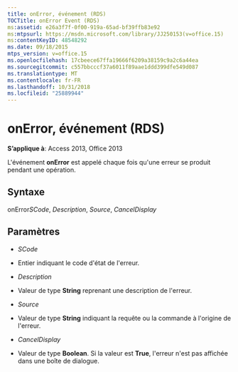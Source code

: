 ```yaml
---
title: onError, événement (RDS)
TOCTitle: onError Event (RDS)
ms:assetid: e26a3f7f-0f00-919a-65ad-bf39ffb83e92
ms:mtpsurl: https://msdn.microsoft.com/library/JJ250153(v=office.15)
ms:contentKeyID: 48548292
ms.date: 09/18/2015
mtps_version: v=office.15
ms.openlocfilehash: 17cbeece67ffa19666f6209a38159c9a2c6a44ea
ms.sourcegitcommit: c557bbcccf37a6011f89aae1ddd399dfe549d087
ms.translationtype: MT
ms.contentlocale: fr-FR
ms.lasthandoff: 10/31/2018
ms.locfileid: "25889944"
---
```

# <a name="onerror-event-rds"></a>onError, événement (RDS)


**S’applique à**: Access 2013, Office 2013

L'événement **onError** est appelé chaque fois qu'une erreur se produit pendant une opération.

## <a name="syntax"></a>Syntaxe

onError*SCode*, *Description*, *Source*, *CancelDisplay*

## <a name="parameters"></a>Paramètres

  - *SCode*

  - Entier indiquant le code d'état de l'erreur.

  - *Description*

  - Valeur de type **String** reprenant une description de l'erreur.

  - *Source*

  - Valeur de type **String** indiquant la requête ou la commande à l'origine de l'erreur.

  - *CancelDisplay*

  - Valeur de type **Boolean**. Si la valeur est **True**, l'erreur n'est pas affichée dans une boîte de dialogue.

